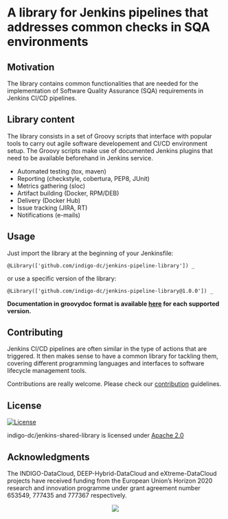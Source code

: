 # A library for Jenkins pipelines that addresses common checks in SQA environments

## Motivation
The library contains common functionalities that are needed for the
implementation of Software Quality Assurance (SQA) requirements in Jenkins
CI/CD pipelines.

## Library content
The library consists in a set of Groovy scripts that interface with popular
tools to carry out agile software developement and CI/CD environment setup.
The Groovy scripts make use of documented Jenkins plugins that need to be
available beforehand in Jenkins service.

 * Automated testing (tox, maven)
 * Reporting (checkstyle, cobertura, PEP8, JUnit)
 * Metrics gathering (sloc)
 * Artifact building (Docker, RPM/DEB)
 * Delivery (Docker Hub)
 * Issue tracking (JIRA, RT)
 * Notifications (e-mails)

## Usage

Just import the library at the beginning of your Jenkinsfile:

```
@Library(['github.com/indigo-dc/jenkins-pipeline-library']) _
```

or use a specific version of the library:
```
@Library(['github.com/indigo-dc/jenkins-pipeline-library@1.0.0']) _
```

__Documentation in groovydoc format is available
[here](https://indigo-dc.github.io/jenkins-pipeline-library/) for each
supported version.__

## Contributing

Jenkins CI/CD pipelines are often similar in the type of actions that are
triggered. It then makes sense to have a common library for tackling them,
covering different programming languages and interfaces to software lifecycle
management tools.

Contributions are really welcome. Please check our
[contribution](CONTRIBUTING.md) guidelines.

## License

[![License](https://img.shields.io/badge/License-Apache%202.0-blue.svg)](https://opensource.org/licenses/Apache-2.0)

indigo-dc/jenkins-shared-library is licensed under [Apache 2.0](LICENSE)

## Acknowledgments

The INDIGO-DataCloud, DEEP-Hybrid-DataCloud and eXtreme-DataCloud projects have
received funding from the European Union’s Horizon 2020 research and innovation
programme under grant agreement number 653549, 777435 and 777367 respectively.
<p align="center">
  <img src="https://encrypted-tbn0.gstatic.com/images?q=tbn:ANd9GcT1WF4g5KH3PnQE_Ve10QFRS-gZ0NpCQ7Qr-_km1RqnOCEF1fQt">
</p>
